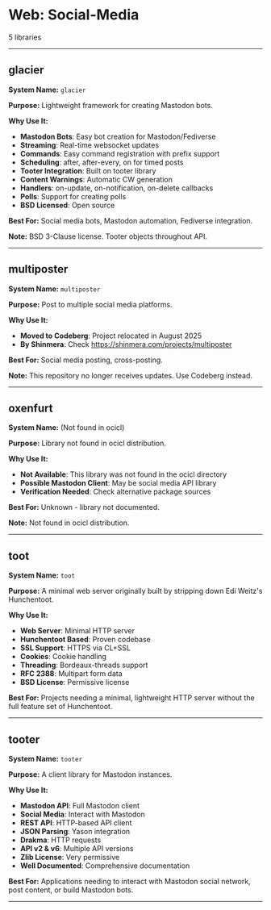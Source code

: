 # Web: Social-Media

5 libraries

---

## glacier

**System Name:** `glacier`

**Purpose:** Lightweight framework for creating Mastodon bots.

**Why Use It:**
- **Mastodon Bots**: Easy bot creation for Mastodon/Fediverse
- **Streaming**: Real-time websocket updates
- **Commands**: Easy command registration with prefix support
- **Scheduling**: after, after-every, on for timed posts
- **Tooter Integration**: Built on tooter library
- **Content Warnings**: Automatic CW generation
- **Handlers**: on-update, on-notification, on-delete callbacks
- **Polls**: Support for creating polls
- **BSD Licensed**: Open source

**Best For:** Social media bots, Mastodon automation, Fediverse integration.

**Note:** BSD 3-Clause license. Tooter objects throughout API.

---


## multiposter

**System Name:** `multiposter`

**Purpose:** Post to multiple social media platforms.

**Why Use It:**
- **Moved to Codeberg**: Project relocated in August 2025
- **By Shinmera**: Check https://shinmera.com/projects/multiposter

**Best For:** Social media posting, cross-posting.

**Note:** This repository no longer receives updates. Use Codeberg instead.

---


## oxenfurt

**System Name:** (Not found in ocicl)

**Purpose:** Library not found in ocicl distribution.

**Why Use It:**
- **Not Available**: This library was not found in the ocicl directory
- **Possible Mastodon Client**: May be social media API library
- **Verification Needed**: Check alternative package sources

**Best For:** Unknown - library not documented.

**Note:** Not found in ocicl distribution.

---


## toot

**System Name:** `toot`

**Purpose:** A minimal web server originally built by stripping down Edi Weitz's Hunchentoot.

**Why Use It:**
- **Web Server**: Minimal HTTP server
- **Hunchentoot Based**: Proven codebase
- **SSL Support**: HTTPS via CL+SSL
- **Cookies**: Cookie handling
- **Threading**: Bordeaux-threads support
- **RFC 2388**: Multipart form data
- **BSD License**: Permissive license

**Best For:** Projects needing a minimal, lightweight HTTP server without the full feature set of Hunchentoot.

---


## tooter

**System Name:** `tooter`

**Purpose:** A client library for Mastodon instances.

**Why Use It:**
- **Mastodon API**: Full Mastodon client
- **Social Media**: Interact with Mastodon
- **REST API**: HTTP-based API client
- **JSON Parsing**: Yason integration
- **Drakma**: HTTP requests
- **API v2 & v6**: Multiple API versions
- **Zlib License**: Very permissive
- **Well Documented**: Comprehensive documentation

**Best For:** Applications needing to interact with Mastodon social network, post content, or build Mastodon bots.

---


